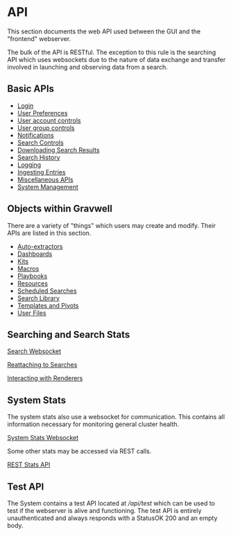 # API

This section documents the web API used between the GUI and the "frontend" webserver.

The bulk of the API is RESTful. The exception to this rule is the searching API which uses websockets due to the nature of data exchange and transfer involved in launching and observing data from a search.

## Basic APIs

* [Login](login.md)
* [User Preferences](userprefs.md)
* [User account controls](account.md)
* [User group controls](groups.md)
* [Notifications](notifications.md)
* [Search Controls](searchctrl.md)
* [Downloading Search Results](download.md)
* [Search History](searchhistory.md)
* [Logging](loglevel.md)
* [Ingesting Entries](ingest.md)
* [Miscellaneous APIs](misc.md)
* [System Management](management.md)

## Objects within Gravwell

There are a variety of "things" which users may create and modify. Their APIs are listed in this section.

* [Auto-extractors](extractors.md)
* [Dashboards](dashboards.md)
* [Kits](kits.md)
* [Macros](macros.md)
* [Playbooks](playbooks.md)
* [Resources](resources.md)
* [Scheduled Searches](scheduledsearches.md)
* [Search Library](searchlibrary.md)
* [Templates and Pivots](templates.md)
* [User Files](userfiles.md)

## Searching and Search Stats

[Search Websocket](websocket-search.md)

[Reattaching to Searches](websocket-search-attach.md)

[Interacting with Renderers](websocket-render.md)

## System Stats

The system stats also use a websocket for communication. This contains all information necessary for monitoring general cluster health.

[System Stats Websocket](websocket-stats.md)

Some other stats may be accessed via REST calls.

[REST Stats API](stats-json.md)

## Test API

The System contains a test API located at _/api/test_ which can be used to test if the webserver is alive and functioning.  The test API is entirely unauthenticated and always responds with a StatusOK 200 and an empty body.
